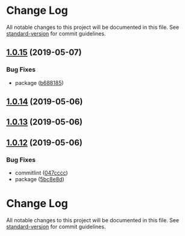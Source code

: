# Change Log

All notable changes to this project will be documented in this file. See [standard-version](https://github.com/conventional-changelog/standard-version) for commit guidelines.

<a name="1.0.15"></a>
## [1.0.15](https://github.com/Controlla/controlla-postinstall/compare/v1.0.14...v1.0.15) (2019-05-07)


### Bug Fixes

* package ([b688185](https://github.com/Controlla/controlla-postinstall/commit/b688185))



<a name="1.0.14"></a>
## [1.0.14](https://github.com/Controlla/controlla-postinstall/compare/v1.0.13...v1.0.14) (2019-05-06)



<a name="1.0.13"></a>
## [1.0.13](https://github.com/Controlla/controlla-postinstall/compare/v1.0.12...v1.0.13) (2019-05-06)



<a name="1.0.12"></a>
## [1.0.12](https://github.com/Controlla/controlla-postinstall/compare/v1.0.11...v1.0.12) (2019-05-06)


### Bug Fixes

* commitlint ([047cccc](https://github.com/Controlla/controlla-postinstall/commit/047cccc))
* package ([5bc8e8d](https://github.com/Controlla/controlla-postinstall/commit/5bc8e8d))



# Change Log

All notable changes to this project will be documented in this file. See [standard-version](https://github.com/conventional-changelog/standard-version) for commit guidelines.
